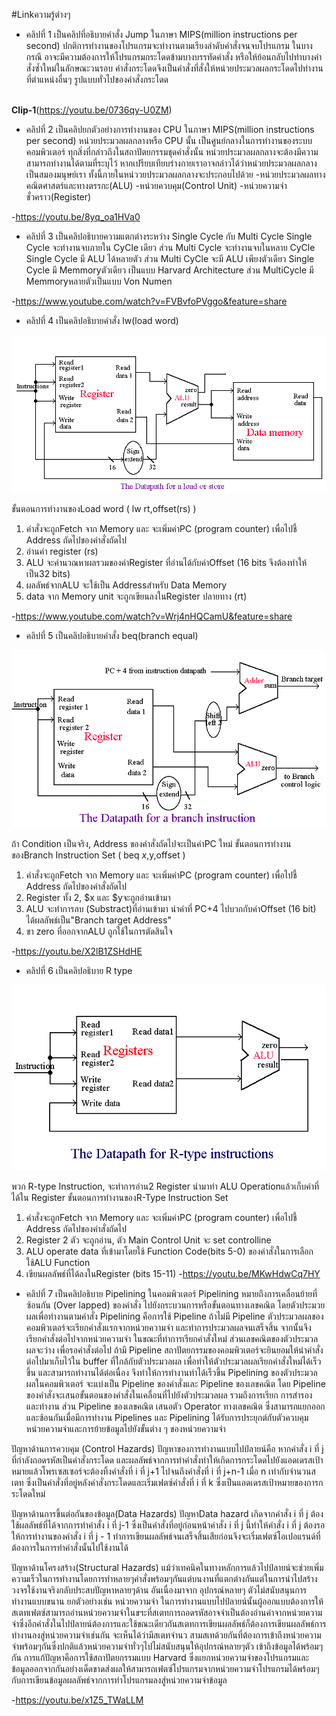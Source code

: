 #Linkความรู้ต่างๆ

- คลิปที่ 1
เป็นคลิปที่อธิบายคำสั่ง Jump ในภาษา MIPS(million instructions per second)
  ปกติการทำงานของโปรแกรมจะทำงานตามเรียงลำดับคำสั่งจนจบโปรแกรม ในบางกรณี อาจะมีความต้องการให้โปรแกรมกระโดดข้ามบางบรรทัดคำสั่ง หรือให้ย้อนกลับไปทำบางคำสั่งซ้ำใหม่ในลักษณะวนรอบ คำสั่งกระโดดจึงเป็นคำสั่งที่สั่งให้หน่วยประมวลผลกระโดดไปทำงานที่ตำแหน่งอื่นๆ รูปแบบทั่วไปของคำสั่งกระโดด


<br>**Clip-1**(https://youtu.be/0736qy-U0ZM)
- คลิปที่ 2
เป็นคลิปยกตัวอย่างการทำงานของ CPU ในภาษา MIPS(million instructions per second)
  หน่วยประมวลผลกลางหรือ CPU นั้น เป็นศูนย์กลางในการทำงานของระบบคอมพิวเตอร์ ทุกสิ่งที่กล่าวถึงในสถาปัตยกรรมชุดคำสั่งนั้น หน่วยประมวลผลกลางจะต้องมีความสามารถทำงานได้ตามที่ระบุไว้ หากเปรียบเทียบร่างกายเราอาจกล่าวได้ว่าหน่วยประมวลผลกลางเป็นสมองมนุษย์เรา ทั้งนี้ภายในหน่ววยประมวลผลกลางจะประกอบไปด้วย 
-หน่วยประมวลผลทางคณิตศาสตร์และทางตรรกะ(ALU)
-หน่วยควบคุม(Control Unit)
-หน่วยความจำชั่วคราว(Register)


-https://youtu.be/8yq_oa1HVa0
- คลิปที่ 3
เป็นคลิปอธิบายความแตกต่างระหว่าง Single Cycle กับ Multi Cycle
  Single Cycle จะทำงานจบภายใน CyCle เดียว ส่วน Multi Cycle จะทำงานจบในหลาย CyCle
  Single Cycle มี ALU ได้หลายตัว ส่วน Multi CyCle จะมี ALU เพียงตัวเดียว
  Single Cycle มี Memmoryตัวเดียว เป็นแบบ Harvard Architecture ส่วน MultiCycle มี Memmoryหลายตัวเป็นแบบ Von Numen 

-https://www.youtube.com/watch?v=FVBvfoPVggo&feature=share
- คลิปที่ 4
เป็นคลิปอธิบายคำสั่ง lw(load word)

![รูปที่1](lwCN210.gif)

ขั้นตอนการทำงานของLoad word ( lw rt,offset(rs) )
1. คำสั่งจะถูกFetch จาก Memory และ จะเพิ่มค่าPC (program counter) เพื่อไปชี้
Address ถัดไปของคำสั่งถัดไป
2. อ่านค่า register (rs)
3. ALU จะคำนวณหาผลรวมของค่าRegister ที่อ่านได้กับค่าOffset
(16 bits จึงต้องทำให้เป็น32 bits)
4. ผลลัพธ์จากALU จะใช้เป็น Addressสำหรับ Data Memory
5. data จาก Memory unit จะถูกเขียนลงในRegister ปลายทาง (rt)

-https://www.youtube.com/watch?v=Wrj4nHQCamU&feature=share
- คลิปที่ 5
เป็นคลิปอธิบายคำสั่ง beq(branch equal)

![รูปที่3](branchCN210.gif)

ถ้า Condition เป็นจริง, Address ของคำสั่งถัดไปจะเป็นค่าPC ใหม่
ขั้นตอนการทำงานของBranch Instruction Set ( beq $x,$y,offset )
1. คำสั่งจะถูกFetch จาก Memory และ จะเพิ่มค่าPC (program counter) เพื่อไปชี้
Address ถัดไปของคำสั่งถัดไป
2. Register ทั้ง 2, $x และ $yจะถูกอ่านเข้ามา
3. ALU จะทำการลบ (Substract)ที่อ่านเข้ามา
นำค่าที่ PC+4 ไปบวกกับค่าOffset (16 bit) ได้ผลลัพธ์เป็น"Branch target Address"
4. ขา zero ที่ออกจากALU ถูกใช้ในการตัดสินใจ

-https://youtu.be/X2lB1ZSHdHE
- คลิปที่ 6
เป็นคลิปอธิบาย R type

![รูปที่2](r-typeCN210.gif)

พวก R-type Instruction, จะทำการอ่าน2 Register นำมาทำ ALU Operationแล้วเก็บค่าที่ได้ใน
Register 
ขั้นตอนการทำงานของR-Type Instruction Set
1. คำสั่งจะถูกFetch จาก Memory และ จะเพิ่มค่าPC (program counter) เพื่อไปชี้
Address ถัดไปของคำสั่งถัดไป
2. Register 2 ตัว จะถูกอ่าน, ตัว Main Control Unit จะ set controlline
3. ALU operate data ที่เข้ามาโดยใช้ Function Code(bits 5-0) ของคำสั่งในการเลือกใช้ALU Function
4. เขียนผลลัพธ์ที่ได้ลงในRegister (bits 15-11)
-https://youtu.be/MKwHdwCq7HY
- คลิปที่ 7
เป็นคลิปอธิบาย Pipelining
ในคอมพิวเตอร์ Pipelining หมายถึงการเคลื่อนย้ายที่ซ้อนกัน (Over lapped) ของคำสั่ง ไปยังกระบวนการหรือขั้นตอนทางเลขคณิต โดยตัวประมวยผลเพื่อทำงานตามคำสั่ง Pipelining คือการใช้ Pipeline ถ้าไม่มี Pipeline ตัวประมวลผลของคอมพิวเตอร์จะเรียกคำสั่งแรกจากหน่วยความจำ และทำการประมวลผลจนเสร็จสิ้น จากนั้นจึงเรียกคำสั่งต่อไปจากหน่วยความจำ ในขณะที่ทำการเรียกคำสั่งใหม่ ส่วนเลขคณิตของตัวประมวลผลจะว่าง เพื่อรอคำสั่งต่อไป ถ้ามี Pipeline สถาปัตยกรรมของคอมพิวเตอร์จะยินยอมให้นำคำสั่งต่อไปมาเก็บไว้ใน buffer ที่ใกล้กับตัวประมวลผล เพื่อทำให้ตัวประมวลผลเรียกคำสั่งใหม่ได้เร็วขึ้น และสามารถทำงานได้ต่อเนื่อง จึงทำให้การทำงานทำได้เร็วขึ้น
Pipelining ของตัวประมวลผลในคอมพิวเตอร์ จะแบ่งเป็น Pipeline ของคำสั่งและ Pipeline ของเลขคณิต โดย Pipeline ของคำสั่งจะเสนอขั้นตอนของคำสั่งในเคลื่อนที่ไปยังตัวประมวลผล รวมถึงการเรียก การสำรอง และทำงาน ส่วน Pipeline ของเลขคณิต เสนอตัว Operator ทางเลขคณิต ซึ่งสามารถแยกออกและซ้อนกันเมื่อมีการทำงาน Pipelines และ Pipelining ได้รับการประยุกต์กับตัวควบคุมหน่วยความจำและการย้ายข้อมูลไปยังขั้นต่าง ๆ ของหน่วยความจำ

ปัญหาด้านการควบคุม (Control Hazards) ปัญหาของการทำงานแบบไปป์ลายน์คือ หากคำสั่ง i ที่ j ที่กำลังถอดรหัสเป็นคำสั่งกระโดด และผลลัพธ์จากการทำคำสั่งทำให้เกิดการกระโดดไปยังแอดเดรสเป้าหมายแล้วโพรเซสเซอร์จะต้องทิ้งคำสั่งที่ i ที่ j+1 ไปจนถึงคำสั่งที่ i ที่ j+n-1 เมื่อ n เท่ากับจำนวนสเตท ซึ่งเป็นคำสั่งที่อยู่หลังคำสั่งกระโดดและเริ่มเฟตซ์คำสั่งที่ i ที่ k ซึ่งเป็นแอดเดรสเป้าหมายของการกระโดดใหม่

ปัญหาด้านการขึ้นต่อกันของข้อมูล(Data Hazards) ปัญหาData hazard เกิดจากคำสั่ง i ที่ j ต้องใช้ผลลัพธ์ที่ได้จากการทำคำสั่ง i ที่ j-1 ซึ่งเป็นคำสั่งที่อยู่ก่อนหน้าคำสั่ง i ที่ j นี้ทำให้คำสั่ง i ที่ j ต้องรอให้การทำงานของคำสั่ง i ที่ j - 1 ทำการเขียนผลลัพธ์จนเสร็จสิ้นเสียก่อนจึงจะเริ่มเฟตซ์โอเปอแรนด์ที่ต้องการในการทำคำสั่งนั้นไปใช้งานได้

ปัญหาด้านโครงสร้าง(Structural Hazards) แม้ว่าเทคนิคในทางหลักการแล้วไปป์ลายน์จะช่วยเพิ่มความเร็วในการทำงานโดยการทำหลายๆคำสั่งพร้อมๆกันแต่บนงานที่แตกต่างกันแต่ในการนำไปสร้างวงจรใช้งานจริงกลับประสบปัญหาหลายๆด้าน อันเนื่องมาจาก อุปกรณ์หลายๆ ตัวไม่สนับสนุนการทำงานแบบขนาน ยกตัวอย่างเช่น หน่วยความจำ ในการทำงานแบบไปป์ลายน์นั้นผู้ออกแบบต้องการให้สเตทเฟตซ์สามารถอ่านหน่วยความจำในขฯะที่สเตทการถอดรหัสอาจจำเป็นต้องอ่านค่าจากหน่วยความจำซึ่งอีกคำสั่งในไปป์ลายน์ต้องการและใช้ขณะเดียวกันสเตทการเขียนผลลัพธ์ก็ต้องการเขียนผลลัพธ์การทำงานลงสู่หน่วยความจำเช่นกัน จะเห็นได้ว่ามีสเตทจำนว สามสเทด้วยกันที่ต้องการเข้าถึงหน่วยความจำพร้อมๆกันซึ่งปกติแล้วหน่วยความจำทั่วๆไปไม่สนับสนุนให้อุปกรณ์หลายๆตัว เข้าถึงข้อมูลได้พร้อมๆกัน การแก้ปัญหาคือการใช้สถาปัตยกรรมแบบ Harvard ซึ่งแยกหน่วยความจำของโปรแกรมและข้อมูลออกจากกันอย่างเด็ดขาดส่งผลให้สามารถเฟตซ์โปรแกรมจากหน่วยความจำโปรแกรมได้พร้อมๆ กับการเขียนข้อมูลผลลัพธ์จากการทำโปรแกรมลงสู่หน่วยความจำข้อมูล

-https://youtu.be/x1Z5_TWaLLM
